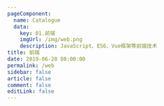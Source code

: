 ```yaml
---
pageComponent: 
  name: Catalogue
  data: 
    key: 01.前端
    imgUrl: /img/web.png
    description: JavaScript、ES6、Vue框架等前端技术
title: 前端
date: 2019-06-28 08:00:00
permalink: /web
sidebar: false
article: false
comment: false
editLink: false
---
```


